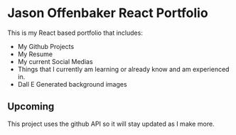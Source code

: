 # Jason Offenbaker React Portfolio

This is my React based portfolio that includes:
- My Github Projects
- My Resume
- My current Social Medias
- Things that I currently am learning or already know and am experienced in.
- Dall E Generated background images

## Upcoming
This project uses the github API so it will stay updated as I make more.
